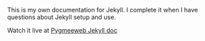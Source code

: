 
This is my own documentation for Jekyll. I complete it
when I have questions about Jekyll setup and use.

Watch it live at [Pygmeeweb Jekyll doc](http://jekyll.pygmeeweb.com/)
